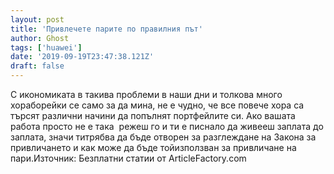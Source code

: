 ```yaml
---
layout: post
title: 'Привлечете парите по правилния път'
author: Ghost
tags: ['huawei']
date: '2019-09-19T23:47:38.121Z'
draft: false
---
```


С икономиката в такива проблеми в наши дни и толкова много хораборейки се само за да мина, не е чудно, че все повече хора са  търсят различни начини да попълнят портфейлите си. Ако вашата работа просто не е така  режеш го и ти е писнало да живееш заплата до заплата, значи титрябва да бъде отворен за разглеждане на Закона за привличането и как може да бъде тойизползван за привличане на пари.Източник: Безплатни статии от ArticleFactory.com
